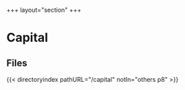 +++
layout="section"
+++

# Capital
## Files
{{< directoryindex pathURL="/capital" notIn="others p8" >}}
